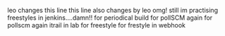
leo changes this line
this line also changes by leo
omg! still im practising freestyles in jenkins....damn!!
for periodical build
for pollSCM
again for pollscm
again itrail in lab for freestyle
for frestyle in webhook
